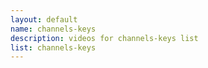 ```yaml
--- 
layout: default
name: channels-keys
description: videos for channels-keys list
list: channels-keys
---
```


<div class="player">
<div id="player"><!-- "https://www.youtube.com/watch?v={{site.data.lists[page.list][0]}}" --></div>
</div>

